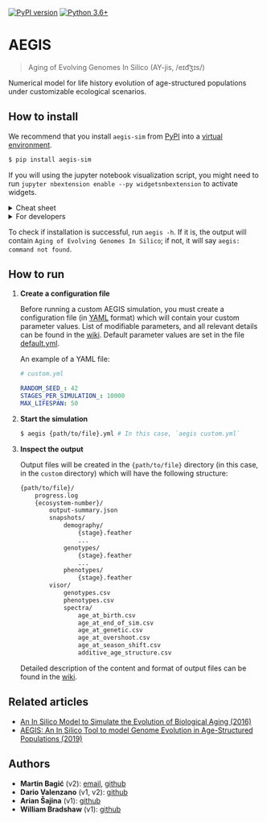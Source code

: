 [![PyPI version](https://badge.fury.io/py/aegis-sim.svg)](https://badge.fury.io/py/aegis-sim)
[![Python 3.6+](https://img.shields.io/badge/python-3.6%2B-blue)](https://www.python.org/downloads/release/python-360/)

# AEGIS

> Aging of Evolving Genomes In Silico (AY-jis, /eɪd͡ʒɪs/)

Numerical model for life history evolution of age-structured populations under customizable ecological scenarios.

## How to install

We recommend that you install `aegis-sim` from [PyPI](https://pypi.org/project/aegis-sim/) into a [virtual environment](https://docs.python.org/3/library/venv.html).

```bash
$ pip install aegis-sim
```

If you will using the jupyter notebook visualization script, you might need to run `jupyter nbextension enable --py widgetsnbextension` to activate widgets.

<details>
  <summary>Cheat sheet</summary>

```bash
# Unix/macOS
python3 -m venv aegis-venv
. aegis-venv/bin/activate
python3 -m pip install aegis-sim
```
```bash
# Windows
python -m venv aegis-venv
.\aegis-venv\Scripts\activate
python -m pip install aegis-sim
```
</details>

<details> 
<summary>For developers</summary>

```bash
# Unix/macOS
git clone git@github.com:valenzano-lab/aegis.git
cd aegis
make install_dev
```
</details>

To check if installation is successful, run `aegis -h`. If it is, the output will contain `Aging of Evolving Genomes In Silico`; if not, it will say `aegis: command not found`.

## How to run

1. __Create a configuration file__

    Before running a custom AEGIS simulation, you must create a configuration file (in [YAML](https://en.wikipedia.org/wiki/YAML) format) which will contain your custom parameter values. 
    List of modifiable parameters, and all relevant details can be found in the [wiki](https://github.com/valenzano-lab/aegis/wiki/Input).
    Default parameter values are set in the file [default.yml](src/aegis/parameters/default.yml).
    

    An example of a YAML file:
    ```yml
    # custom.yml

    RANDOM_SEED_: 42
    STAGES_PER_SIMULATION_: 10000
    MAX_LIFESPAN: 50
    ```


1. __Start the simulation__

    ```sh
    $ aegis {path/to/file}.yml # In this case, `aegis custom.yml`
    ```


1. __Inspect the output__

    Output files will be created in the `{path/to/file}` directory (in this case, in the `custom` directory) which will have the following structure:
    ```bash
    {path/to/file}/
        progress.log
        {ecosystem-number}/
            output-summary.json
            snapshots/
                demography/
                    {stage}.feather
                    ...
                genotypes/
                    {stage}.feather
                    ...
                phenotypes/
                    {stage}.feather
            visor/
                genotypes.csv
                phenotypes.csv
                spectra/
                    age_at_birth.csv
                    age_at_end_of_sim.csv
                    age_at_genetic.csv
                    age_at_overshoot.csv
                    age_at_season_shift.csv
                    additive_age_structure.csv
    ```

    Detailed description of the content and format of output files can be found in the [wiki](https://github.com/valenzano-lab/aegis/wiki/Output).
    

## Related articles

- [An In Silico Model to Simulate the Evolution of Biological Aging (2016)](https://www.biorxiv.org/content/10.1101/037952v1)
- [AEGIS: An In Silico Tool to model Genome Evolution in Age-Structured Populations (2019)](https://www.biorxiv.org/content/10.1101/646877v1)

## Authors

- **Martin Bagić** (v2): [email](martin.bagic@outlook.com), [github](https://github.com/martinbagic)
- **Dario Valenzano** (v1, v2): [github](https://github.com/dvalenzano)
- **Arian Šajina** (v1): [github](https://github.com/ariansajina)
- **William Bradshaw** (v1): [github](https://github.com/willbradshaw)
